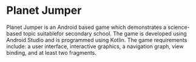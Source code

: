 # Planet Jumper
Planet Jumper is an Android based game which demonstrates a science-based topic suitablefor secondary school. The game is developed using Android Studio and is programmed using Kotlin. The game requirements include: a user interface, interactive graphics, a navigation graph, view binding, and at least two fragments.
